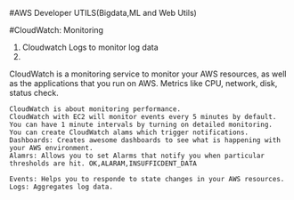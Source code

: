 #AWS Developer UTILS(Bigdata,ML and Web Utils)

#CloudWatch: Monitoring
  1. Cloudwatch Logs to monitor log data 
  2. 

CloudWatch is a monitoring service to monitor your AWS resources, as well as the applications that you run on AWS. Metrics like CPU, network, disk, status check.

	CloudWatch is about monitoring performance.
	CloudWatch with EC2 will monitor events every 5 minutes by default.
	You can have 1 minute intervals by turning on detailed monitoring.
	You can create CloudWatch alams which trigger notifications.
	Dashboards: Creates awesome dashboards to see what is happening with your AWS environment.
	Alamrs: Allows you to set Alarms that notify you when particular thresholds are hit. OK,ALARAM,INSUFFICDENT_DATA
	
	Events: Helps you to responde to state changes in your AWS resources.
	Logs: Aggregates log data.
	
	